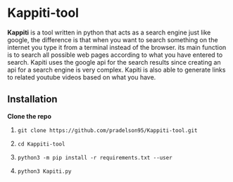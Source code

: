 # Kappiti-tool

**Kappiti** is a tool written in python that acts as a search engine just like google, the difference is that when you want to search something on the internet you type it from a terminal instead of the browser. its main function is to search all possible web pages according to what you have entered to search. Kapiti uses the google api for the search results since creating an api for a search engine is very complex. Kapiti is also able to generate links to related youtube videos based on what you have.

## Installation

**Clone the repo**

1.  `git clone https://github.com/pradelson95/Kappiti-tool.git`

1.  `cd Kappiti-tool`

1.  `python3 -m pip install -r requirements.txt --user`

1.  `python3 Kapiti.py`
